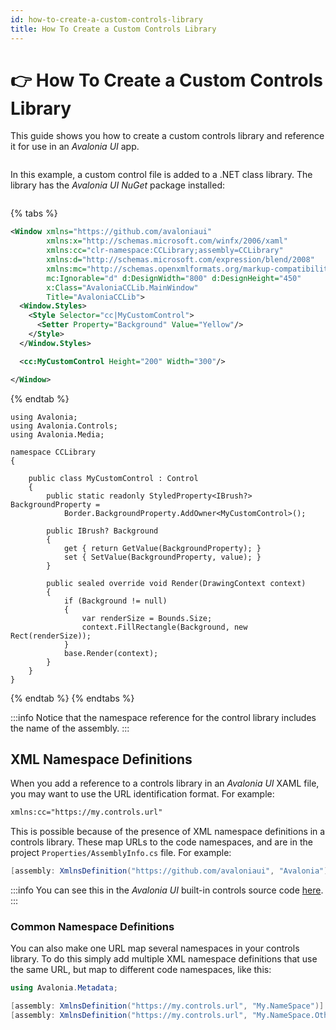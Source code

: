 ```yaml
---
id: how-to-create-a-custom-controls-library
title: How To Create a Custom Controls Library
---
```


# 👉 How To Create a Custom Controls Library

This guide shows you how to create a custom controls library and reference it for use in an _Avalonia UI_ app.

<img src="/img/gitbook-import/assets/image (22) (3).png" alt=""/>

In this example, a custom control file is added to a .NET class library. The library has the _Avalonia UI_ _NuGet_ package installed:

<img src="/img/gitbook-import/assets/image (11) (2).png" alt=""/>

{% tabs %}
```xml title='XAML'
<Window xmlns="https://github.com/avaloniaui"
        xmlns:x="http://schemas.microsoft.com/winfx/2006/xaml"
        xmlns:cc="clr-namespace:CCLibrary;assembly=CCLibrary"
        xmlns:d="http://schemas.microsoft.com/expression/blend/2008"
        xmlns:mc="http://schemas.openxmlformats.org/markup-compatibility/2006"
        mc:Ignorable="d" d:DesignWidth="800" d:DesignHeight="450"
        x:Class="AvaloniaCCLib.MainWindow"
        Title="AvaloniaCCLib">
  <Window.Styles>
    <Style Selector="cc|MyCustomControl">
      <Setter Property="Background" Value="Yellow"/>
    </Style>
  </Window.Styles>

  <cc:MyCustomControl Height="200" Width="300"/>

</Window>
```
{% endtab %}

``` title='C#'
using Avalonia;
using Avalonia.Controls;
using Avalonia.Media;

namespace CCLibrary
{

    public class MyCustomControl : Control
    {
        public static readonly StyledProperty<IBrush?> BackgroundProperty =
            Border.BackgroundProperty.AddOwner<MyCustomControl>();

        public IBrush? Background
        {
            get { return GetValue(BackgroundProperty); }
            set { SetValue(BackgroundProperty, value); }
        }

        public sealed override void Render(DrawingContext context)
        {
            if (Background != null)
            {
                var renderSize = Bounds.Size;
                context.FillRectangle(Background, new Rect(renderSize));
            }
            base.Render(context);
        }
    }
}
```
{% endtab %}
{% endtabs %}

:::info
Notice that the namespace reference for the control library includes the name of the assembly.
:::

## XML Namespace Definitions

When you add a reference to a controls library in an _Avalonia UI_ XAML file, you may want to use the URL identification format. For example:&#x20;

```xml
xmlns:cc="https://my.controls.url"
```

This is possible because of the presence of XML namespace definitions in a controls library. These map URLs to the code namespaces, and are in the project `Properties/AssemblyInfo.cs` file. For example:&#x20;

```csharp
[assembly: XmlnsDefinition("https://github.com/avaloniaui", "Avalonia")]
```

:::info
You can see this in the _Avalonia UI_ built-in controls source code [here](https://github.com/AvaloniaUI/Avalonia/blob/master/src/Avalonia.Controls/Properties/AssemblyInfo.cs).&#x20;
:::

### Common Namespace Definitions&#x20;

You can also make one URL map several namespaces in your controls library. To do this simply add multiple XML namespace definitions that use the same URL, but map to different code namespaces, like this:&#x20;

```cs
using Avalonia.Metadata;

[assembly: XmlnsDefinition("https://my.controls.url", "My.NameSpace")]
[assembly: XmlnsDefinition("https://my.controls.url", "My.NameSpace.Other")]
```
